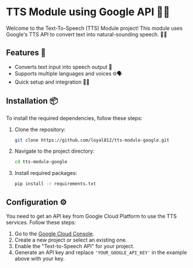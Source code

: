 # TTS Module using Google API 🎤📜

Welcome to the Text-To-Speech (TTS) Module project! This module uses Google's TTS API to convert text into natural-sounding speech. 🚀🎶

## Features 🌟

- Converts text input into speech output 🎼
- Supports multiple languages and voices 🌐🗣️
- Quick setup and integration 🚀💡

## Installation 📦

To install the required dependencies, follow these steps:

1. Clone the repository:
   ```sh
   git clone https://github.com/loyal812/tts-module-google.git
   ```
2. Navigate to the project directory:
   ```sh
   cd tts-module-google
   ```
3. Install required packages:
   ```sh
   pip install -r requirements.txt
   ```

## Configuration ⚙️

You need to get an API key from Google Cloud Platform to use the TTS services. Follow these steps:

1. Go to the [Google Cloud Console](https://console.cloud.google.com/).
2. Create a new project or select an existing one.
3. Enable the "Text-to-Speech API" for your project.
4. Generate an API key and replace `'YOUR_GOOGLE_API_KEY'` in the example above with your key.
